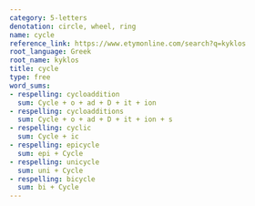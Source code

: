 ```yaml
---
category: 5-letters
denotation: circle, wheel, ring
name: cycle
reference_link: https://www.etymonline.com/search?q=kyklos
root_language: Greek
root_name: kyklos
title: cycle
type: free
word_sums:
- respelling: cycloaddition
  sum: Cycle + o + ad + D + it + ion
- respelling: cycloadditions
  sum: Cycle + o + ad + D + it + ion + s
- respelling: cyclic
  sum: Cycle + ic
- respelling: epicycle
  sum: epi + Cycle
- respelling: unicycle
  sum: uni + Cycle
- respelling: bicycle
  sum: bi + Cycle
---
```

